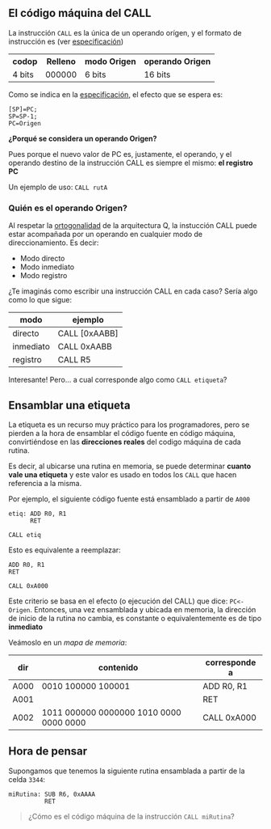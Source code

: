 ## El código máquina del CALL

La instrucción `CALL` es la única de un operando orígen, y el formato de instrucción es (ver [especificación](http://orga-unq.mumuki.io/exercises/2711-ejecucion-de-programas-q3-rutinas-especificacion-de-q3))


<table class="tg">
  <tr>
    <th class="tg-7geq">codop</th>
    <th class="tg-7geq">Relleno<br></th>
    <th class="tg-7geq">modo Origen<br></th>
    <th class="tg-7geq">operando Origen<br></th>
  </tr>
  <tr>
    <td class="tg-quxf">4 bits<br></td>
    <td class="tg-quxf">000000<br></td>
    <td class="tg-quxf">6 bits<br></td>
    <td class="tg-quxf">16 bits</td>
  </tr>
</table>

Como se indica en la  [especificación](http://orga-unq.mumuki.io/exercises/2711-ejecucion-de-programas-q3-rutinas-especificacion-de-q3), el efecto que se espera es: 

```
[SP]=PC; 
SP=SP-1; 
PC=Origen
```

**¿Porqué se considera un operando Origen?**

Pues porque el nuevo valor de PC es, justamente, el operando, y el operando destino de la instrucción CALL es siempre el mismo: **el registro PC**

Un ejemplo de uso: `CALL rutA`

### Quién es el operando Origen?

Al respetar la [ortogonalidad](https://en.wikipedia.org/wiki/Orthogonality_(programming)) de la arquitectura Q, la instucción CALL puede estar acompañada por un operando en cualquier modo de direccionamiento. Es decir:

* Modo directo
* Modo inmediato
* Modo registro

¿Te imaginás como escribir una instrucción CALL en cada caso? Sería algo como lo que sigue:

|modo|ejemplo|
|----|-------|
|directo   | CALL [0xAABB]|
|inmediato | CALL 0xAABB|
|registro  | CALL R5 |


Interesante! Pero... a cual corresponde algo como `CALL etiqueta`?

## Ensamblar una etiqueta

La etiqueta es un recurso muy práctico para los programadores, pero se pierden a la hora de ensamblar el código fuente en código máquina, convirtiéndose en las **direcciones reales** del codigo máquina de cada rutina.

Es decir, al ubicarse una rutina en memoria, se puede determinar **cuanto vale una etiqueta** y este valor es usado en todos los `CALL` que hacen referencia a la misma.

Por ejemplo, el siguiente código fuente está ensamblado a partir de `A000`

```
etiq: ADD R0, R1 
      RET
      
CALL etiq
```
Esto es equivalente a reemplazar:

```
ADD R0, R1 
RET
      
CALL 0xA000
```

Este criterio se basa en el efecto (o ejecución del CALL) que dice: `PC<- Origen`. Entonces, una vez ensamblada y ubicada en memoria, la dirección de inicio de la rutina no cambia, es constante o equivalentemente es de tipo **inmediato**

Veámoslo en un *mapa de memoria*:

|dir|contenido|corresponde a|
|---|---------|-------------|
|A000| 0010 100000 100001 | ADD R0, R1 |
|A001|              |RET|
|A002| 1011 000000 0000000 1010 0000 0000 0000| CALL 0xA000


## Hora de pensar

Supongamos que tenemos la siguiente rutina ensamblada a partir de la celda `3344`:

```
miRutina: SUB R6, 0xAAAA
          RET
```

> ¿Cómo es el código máquina de la instrucción `CALL miRutina`?
